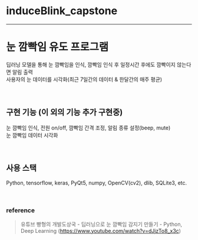 # induceBlink_capstone
* * *
# 눈 깜빡임 유도 프로그램
딥러닝 모델을 통해 눈 깜빡임을 인식, 깜빡임 인식 후 일정시간 후에도 깜빡이지 않는다면 알림 출력   
사용자의 눈 데이터를 시각화(최근 7일간의 데이터 & 한달간의 매주 평균)</br></br></br>

## 구현 기능 (이 외의 기능 추가 구현중)
눈 깜빡임 인식, 전원 on/off, 깜빡임 간격 조정, 알림 종류 설정(beep, mute)   
눈 깜빡임 데이터 시각화</br></br></br>

## 사용 스택
Python, tensorflow, keras, PyQt5, numpy, OpenCV(cv2), dlib, SQLite3, etc.</br></br></br>


### reference
> 유튜브 빵형의 개발도상국 - 딥러닝으로 눈 깜빡임 감지기 만들기 - Python, Deep Learning (https://www.youtube.com/watch?v=dJjzTo8_x3c)   


